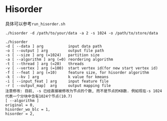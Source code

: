 # Hisorder
具体可以参考`run_hisorder.sh`
```shell
./hisorder -d /path/to/your/data -a 2 -s 1024 -o /path/to/store/data
```

    ./hisorder
    -d [ --data ] arg           input data path
    -o [ --output ] arg         output file path
    -s [ --size ] arg (=1024)   partition size
    -a [ --algorithm ] arg (=0) reordering algorithm
    -t [ --thread ] arg (=20)   threads
    -v [ --vertex ] arg (=100)  start vertex id(for new start vertex id)
    -f [ --feat ] arg (=10)     feature size, for hisorder algorithm
    -k [ --kv ] arg             k value for kmeans
    -i [ --input_feat ] arg     input feature file
    -r [ --output_map]  arg     output mapping file
    注意修改: 目前, -s 已经直接被修改为节点的个数, 而不是节点的KB数. 例如现在-s 1024代表一个分块中含有1024个节点(10.7)
    [ --algorithm ]
    original = 0,
    hisorder_wo_blc = 1,
    hisorder = 2,

